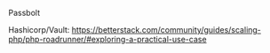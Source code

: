 Passbolt

Hashicorp/Vault: https://betterstack.com/community/guides/scaling-php/php-roadrunner/#exploring-a-practical-use-case


